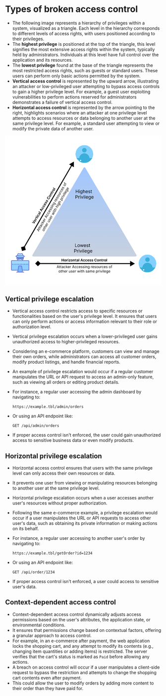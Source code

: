 # Types of broken access control

* The following image represents a hierarchy of privileges within a system, visualized as a triangle. Each level in the hierarchy corresponds to different levels of access rights, with users positioned according to their privileges.
* The **highest privilege** is positioned at the top of the triangle, this level signifies the most extensive access rights within the system, typically held by administrators. Individuals at this level have full control over the application and its resources.
* The **lowest privilege** found at the base of the triangle represents the most restricted access rights, such as guests or standard users. These users can perform only basic actions permitted by the system.
* **Vertical access control** is represented by the upward arrow, illustrating an attacker or low-privileged user attempting to bypass access controls to gain a higher privilege level. For example, a guest user exploiting vulnerabilities to perform actions reserved for administrators demonstrates a failure of vertical access control.
* **Horizontal access control** is represented by the arrow pointing to the right, highlights scenarios where an attacker at one privilege level attempts to access resources or data belonging to another user at the same privilege level. For example, a standard user attempting to view or modify the private data of another user.

![Access Control Hierarchy][1]

## Vertical privilege escalation

* Vertical access control restricts access to specific resources or functionalities based on the user's privilege level. It ensures that users can only perform actions or access information relevant to their role or authorization level.
* Vertical privilege escalation occurs when a lower-privileged user gains unauthorized access to higher-privileged resources.
* Considering an e-commerce platform, customers can view and manage their own orders, while administrators can access all customer orders, modify product listings, and handle financial reports.
* An example of privilege escalation would occur if a regular customer manipulates the URL or API request to access an admin-only feature, such as viewing all orders or editing product details.
* For instance, a regular user accessing the admin dashboard by navigating to:

  ```
  https://example.tbl/admin/orders
  ```

* Or using an API endpoint like:

  ```
  GET /api/admin/orders
  ```

* If proper access control isn't enforced, the user could gain unauthorized access to sensitive business data or even modify products.

## Horizontal privilege escalation

* Horizontal access control ensures that users with the same privilege level can only access their own resources or data.
* It prevents one user from viewing or manipulating resources belonging to another user at the same privilege level.
* Horizontal privilege escalation occurs when a user accesses another user's resources without proper authorization.
* Following the same e-commerce example, a privilege escalation would occur if a user manipulates the URL or API requests to access other user's data, such as obtaining its private information or making actions on its behalf.
* For instance, a regular user accessing to another user's order by navigating to:

  ```
  https://example.tbl/getOrder?id=1234
  ```

* Or using an API endpoint like:

  ```
  GET /api/order/1234
  ```

* If proper access control isn't enforced, a user could access to sensitive user's data.

## Context-dependent access control

* Context-dependent access control dynamically adjusts access permissions based on the user's attributes, the application state, or environmental conditions.
* It ensures that permissions change based on contextual factors, offering a granular approach to access control.
* For example, in an e-commerce after payment, the web application locks the shopping cart, and any attempt to modify its contents (e.g., changing item quantities or adding items) is restricted. The server verifies that the cart's status is marked as `Paid` before allowing any actions.
* A breach on access control will occur if a user manipulates a client-side request to bypass the restriction and attempts to change the shopping cart contents even after payment.
* This could allow the user to modify orders by adding more content to their order than they have paid for.

[1]: /static/images/Access_control_types.png
